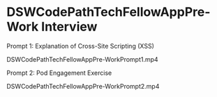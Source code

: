 # DSWCodePathTechFellowAppPre-Work Interview

Prompt 1: Explanation of Cross-Site Scripting (XSS) 

DSWCodePathTechFellowAppPre-WorkPrompt1.mp4

Prompt 2: Pod Engagement Exercise

DSWCodePathTechFellowAppPre-WorkPrompt2.mp4
